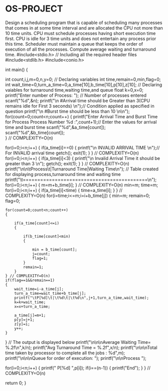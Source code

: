 # OS-PROJECT
Design a scheduling program that is capable of scheduling many processes that comes in at some time interval and are allocated the CPU not more than 10 time units. CPU must schedule processes having short execution time first. CPU is idle for 3 time units and does not entertain any process prior this time. Scheduler must maintain a queue that keeps the order of execution of all the processes. Compute average waiting and turnaround time.
#include<stdio.h> // Including all the required header files
#include<stdlib.h>
#include<conio.h> 
 
int main() 
{ 
 
  int count,i,j,m=0,n,y=0; // Declaring variables
  int time,remain=0,min,flag=0; 
  int wait_time=0,turn_a_time=0,a_time[10],b_time[10],p[10],z[10]; // Declaring vaiables for turnaround time,waiting time,and queue
  float k=0,x=0; 
  printf("Enter number of Process:  "); // Number of processes entered
  scanf("%d",&n); 
  printf("\n #Arrival time should be Greater than 3(CPU remains idle for First 3 seconds) \n");// Condition applied as specified in question
  printf("\n #Burst time should be less than 10 \n\n");
  for(count=0;count<n;count++) 
  { 
    printf("Enter Arrival Time and Burst Time for Process Process Number %d :",count+1);// Enter the values for arrival time and burst time 
    scanf("%d",&a_time[count]); 
    scanf("%d",&b_time[count]);  
  } // COMPLEXITY=O(n)

for(i=0;i<n;i++)
{
	if(a_time[i]==0)
	{
		printf("\n INVALID ARRIVAL TIME \n");// For INVALID arrival time
		getch();
		exit(1);
	}
} // COMPLEXITY=O(n)
for(i=0;i<n;i++)
{
	if(a_time[i]<3)
	{
		printf("\n Invalid Arrival Time it should be greater than 3 \n");
		getch();
		exit(1);
	}
} // COMPLEXITY=O(n)
  printf("\n\n\tProcess\t|Turnaround Time|Waiting Time\n"); // Table created for displaying process,turnaround time and waiting time 
  printf("\t===========================================\n");
for(i=0;i<n;i++)
{ 
	m=m+b_time[i];
} // COMPLEXITY=O(n)
min=m;
time=m;
for(i=0;i<n;i++)
{
	if(a_time[i]<time)
	{
		time=a_time[i];
	}
} // COMPLEXITY=O(n)
for(i=time;i<=m;i=i+b_time[j])
{
	min=m;
	remain=0;
	flag=0;

	for(count=0;count<n;count++)
	{
	
		if(a_time[count]<=i)
		{

			if(b_time[count]<min)
			{

				min = b_time[count];
				j=count;
				flag=1;
			}
			remain=1;	 
		}
	} // COMPLEXITY=O(n)
	if(flag==1&&remain==1)
	{
		wait_time=i-a_time[j];
		turn_a_time=wait_time+b_time[j];
		printf("\tP[%d]\t|\t%d\t|\t%d\n",j+1,turn_a_time,wait_time); 
		k=k+wait_time;
		x=x+turn_a_time;
	
		a_time[j]=m+1;
		p[y]=j+1;
		z[y]=i;
		y++;
	} 
} // The output is displayed below
printf("\n\n\nAverage Waiting Time= %.2f\n",k/n); 
printf("Avg Turnaround Time = %.2f",x/n); 
printf("\n\n\nTotal time taken by processor to complete all the jobs : %d",m);  
printf("\n\n\nQueue  for order of execution: ");
printf("\n\nProcess		");

for(i=0;i<n;i++)
{
	printf(" P[%d]   ",p[i]);
	if(i==(n-1))
	{
		printf("End");
	}
} // COMPLEXITY=O(n)
 

  return 0; 
}
